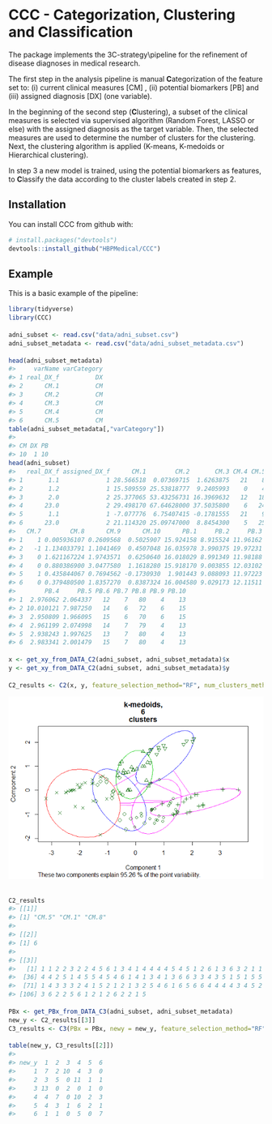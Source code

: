
CCC - Categorization, Clustering and Classification
===================================================

The package implements the 3C-strategy\\pipeline for the refinement of disease diagnoses in medical research.

The first step in the analysis pipeline is manual **C**ategorization of the feature set to: (i) current clinical measures \[CM\] , (ii) potential biomarkers \[PB\] and (iii) assigned diagnosis \[DX\] (one variable).

In the beginning of the second step (**C**lustering), a subset of the clinical measures is selected via supervised algorithm (Random Forest, LASSO or else) with the assigned diagnosis as the target variable. Then, the selected measures are used to determine the number of clusters for the clustering. Next, the clustering algorithm is applied (K-means, K-medoids or Hierarchical clustering).

In step 3 a new model is trained, using the potential biomarkers as features, to **C**lassify the data according to the cluster labels created in step 2.

Installation
------------

You can install CCC from github with:

``` r
# install.packages("devtools")
devtools::install_github("HBPMedical/CCC")
```

Example
-------

This is a basic example of the pipeline:

``` r
library(tidyverse)
library(CCC)

adni_subset <- read.csv("data/adni_subset.csv")
adni_subset_metadata <- read.csv("data/adni_subset_metadata.csv")

head(adni_subset_metadata) 
#>     varName varCategory
#> 1 real_DX_f          DX
#> 2      CM.1          CM
#> 3      CM.2          CM
#> 4      CM.3          CM
#> 5      CM.4          CM
#> 6      CM.5          CM
table(adni_subset_metadata[,"varCategory"])
#> 
#> CM DX PB 
#> 10  1 10
head(adni_subset)
#>   real_DX_f assigned_DX_f      CM.1        CM.2       CM.3 CM.4 CM.5 CM.6
#> 1       1.1             1 28.566518  0.07369715  1.6263875   21    8   -1
#> 2       1.2             1 15.509559 25.53818777  9.2405993    0    4  -42
#> 3       2.0             2 25.377065 53.43256731 16.3969632   12   18    2
#> 4      23.0             2 29.498170 67.64628000 37.5035800    6   24    1
#> 5       1.1             1 -7.077776  6.75407415 -0.1781555   21    9   -1
#> 6      23.0             2 21.114320 25.09747000  8.8454300    5   25    1
#>   CM.7        CM.8      CM.9      CM.10      PB.1     PB.2     PB.3
#> 1    1 0.005936107 0.2609568  0.5025907 15.924158 8.915524 11.96162
#> 2   -1 1.134033791 1.1041469  0.4507048 16.035978 3.990375 19.97231
#> 3    0 1.621167224 1.9743571  0.6250640 16.018029 8.991349 11.98188
#> 4    0 0.880386900 3.0477580  1.1618280 15.918170 9.003855 12.03102
#> 5    1 0.435844067 0.7694562 -0.1730930  1.901443 9.088093 11.97223
#> 6    0 0.379480500 1.8357270  0.8387324 16.004580 9.029173 12.11511
#>        PB.4     PB.5 PB.6 PB.7 PB.8 PB.9 PB.10
#> 1  2.976062 2.064337   12    7   80    4    13
#> 2 10.010121 7.987250   14    6   72    6    15
#> 3  2.950809 1.966095   15    6   70    6    15
#> 4  2.961199 2.074998   14    7   79    4    13
#> 5  2.938243 1.997625   13    7   80    4    13
#> 6  2.983341 2.001479   15    7   80    4    13

x <- get_xy_from_DATA_C2(adni_subset, adni_subset_metadata)$x
y <- get_xy_from_DATA_C2(adni_subset, adni_subset_metadata)$y

C2_results <- C2(x, y, feature_selection_method="RF", num_clusters_method="Manhattan", clustering_method="Manhattan", plot.num.clus=TRUE, plot.clustering=TRUE, k=6)
```

![](README-example-1.png)

``` r

C2_results
#> [[1]]
#> [1] "CM.5" "CM.1" "CM.8"
#> 
#> [[2]]
#> [1] 6
#> 
#> [[3]]
#>   [1] 1 1 2 2 3 2 2 4 5 6 1 3 4 1 4 4 4 4 5 4 5 1 2 6 1 3 6 3 2 1 1 2 1 1 4
#>  [36] 4 4 2 5 1 4 5 5 4 5 4 6 1 4 1 3 4 1 3 6 6 3 3 4 3 5 1 5 1 5 5 3 4 6 4
#>  [71] 1 4 3 3 3 2 4 1 5 2 1 2 1 3 2 5 4 6 1 6 5 6 6 4 4 4 4 3 4 5 2 1 1 2 2
#> [106] 3 6 2 2 5 6 1 2 1 2 6 2 2 1 5

PBx <- get_PBx_from_DATA_C3(adni_subset, adni_subset_metadata)
new_y <- C2_results[[3]]
C3_results <- C3(PBx = PBx, newy = new_y, feature_selection_method="RF", classification_method="RF") 

table(new_y, C3_results[[2]])
#>      
#> new_y  1  2  3  4  5  6
#>     1  7  2 10  4  3  0
#>     2  3  5  0 11  1  1
#>     3 13  0  2  0  1  0
#>     4  4  7  0 10  2  3
#>     5  4  3  1  6  2  1
#>     6  1  1  0  5  0  7
```
